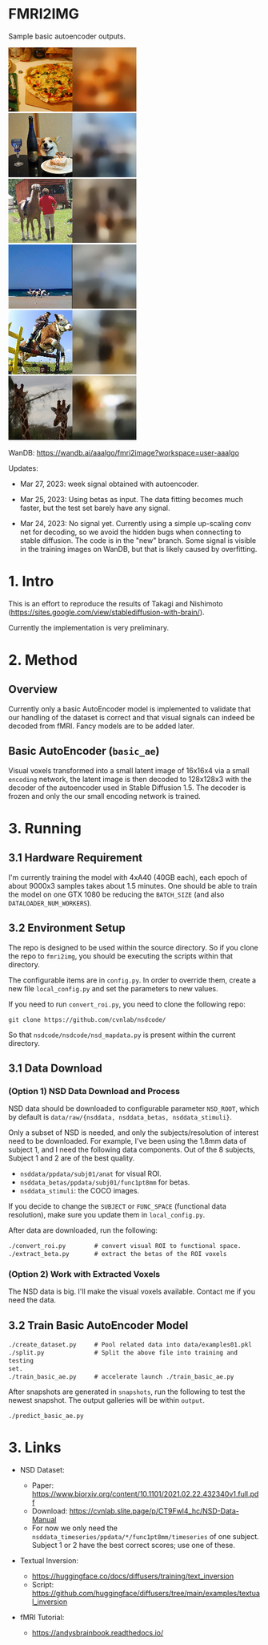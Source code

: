 FMRI2IMG
==========

Sample basic autoencoder outputs.

![plot](./doc/basic_ae_output/063.png)
![plot](./doc/basic_ae_output/077.png)
![plot](./doc/basic_ae_output/079.png)
![plot](./doc/basic_ae_output/089.png)
![plot](./doc/basic_ae_output/097.png)
![plot](./doc/basic_ae_output/108.png)

WanDB: https://wandb.ai/aaalgo/fmri2image?workspace=user-aaalgo

Updates:

- Mar 27, 2023:  week signal obtained with autoencoder.

- Mar 25, 2023:  Using betas as input.  The data fitting becomes
  much faster, but the test set barely have any signal.

- Mar 24, 2023:  No signal yet.  Currently using a simple up-scaling
  conv net for decoding, so we avoid the hidden bugs when connecting to
  stable diffusion.  The code is in the "new" branch.  Some signal is
  visible in the training images on WanDB, but that is likely caused by
  overfitting.


# 1. Intro

This is an effort to reproduce the results of Takagi and Nishimoto
(https://sites.google.com/view/stablediffusion-with-brain/).

Currently the implementation is very preliminary.

# 2. Method

## Overview

Currently only a basic AutoEncoder model is implemented to validate
that our handling of the dataset is correct and that visual signals
can indeed be decoded from fMRI.  Fancy models are to be
added later.

## Basic AutoEncoder (`basic_ae`)

Visual voxels transformed into a small latent image of 16x16x4 via a
small `encoding` network, the latent image is then decoded to
128x128x3 with the decoder of the autoencoder used in Stable Diffusion
1.5.  The decoder is frozen and only the our small encoding network is
trained.

# 3. Running

## 3.1 Hardware Requirement

I'm currently training the model with 4xA40 (40GB each), each epoch
of about 9000x3 samples takes about 1.5 minutes.  One should
be able to train the model on one GTX 1080 be reducing the `BATCH_SIZE`
(and also `DATALOADER_NUM_WORKERS`).

## 3.2 Environment Setup

The repo is designed to be used within the source directory.
So if you clone the repo to `fmri2img`, you should be executing the
scripts within that directory.

The configurable items are in `config.py`.  In order to override
them, create a new file `local_config.py` and set the parameters to
new values.

If you need to run `convert_roi.py`, you need to clone the following
repo:
```
git clone https://github.com/cvnlab/nsdcode/
```

So that `nsdcode/nsdcode/nsd_mapdata.py` is present within the current
directory.

## 3.1 Data Download

### (Option 1) NSD Data Download and Process

NSD data should be downloaded to configurable parameter `NSD_ROOT`,
which by default is `data/raw/{nsddata, nsddata_betas, nsddata_stimuli}`.

Only a subset of NSD is needed, and only the subjects/resolution of interest need
to be downloaded.  For example, I've been using the 1.8mm data of
subject 1, and I need the following data components.  Out of the 8
subjects, Subject 1 and 2 are of the best quality.

- `nsddata/ppdata/subj01/anat` for visual ROI. 
- `nsddata_betas/ppdata/subj01/func1pt8mm` for betas.
- `nsddata_stimuli`: the COCO images.

If you decide to change the `SUBJECT` or `FUNC_SPACE` (functional data
resolution), make sure you update them in `local_config.py`.

After data are downloaded, run the following:

```
./convert_roi.py        # convert visual ROI to functional space.
./extract_beta.py       # extract the betas of the ROI voxels
```

### (Option 2) Work with Extracted Voxels

The NSD data is big. I'll make the visual voxels available.  Contact me
if you need the data.

## 3.2 Train Basic AutoEncoder Model

```
./create_dataset.py     # Pool related data into data/examples01.pkl
./split.py              # Split the above file into training and testing
set.
./train_basic_ae.py     # accelerate launch ./train_basic_ae.py
```

After snapshots are generated in `snapshots`, run the following to 
test the newest snapshot.  The output galleries will be within `output`.

```
./predict_basic_ae.py
```


# 3. Links

* NSD Dataset:
    - Paper: https://www.biorxiv.org/content/10.1101/2021.02.22.432340v1.full.pdf
    - Download: https://cvnlab.slite.page/p/CT9Fwl4_hc/NSD-Data-Manual
    - For now we only need the `nsddata_timeseries/ppdata/*/func1pt8mm/timeseries` of one subject.  Subject 1 or 2 have the best correct scores; use one of these.


* Textual Inversion:
    - https://huggingface.co/docs/diffusers/training/text_inversion
    - Script: https://github.com/huggingface/diffusers/tree/main/examples/textual_inversion

* fMRI Tutorial:
	- https://andysbrainbook.readthedocs.io/

